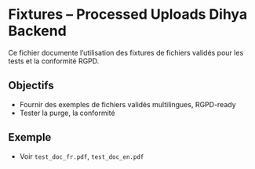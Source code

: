 # Fixtures – Processed Uploads Dihya Backend

Ce fichier documente l’utilisation des fixtures de fichiers validés pour les tests et la conformité RGPD.

## Objectifs
- Fournir des exemples de fichiers validés multilingues, RGPD-ready
- Tester la purge, la conformité

## Exemple
- Voir `test_doc_fr.pdf`, `test_doc_en.pdf`
